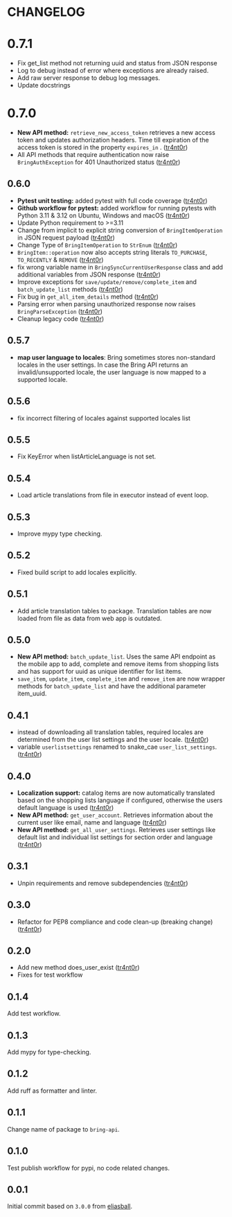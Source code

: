 # CHANGELOG

# 0.7.1

* Fix get_list method not returning uuid and status from JSON response
* Log to debug instead of error where exceptions are already raised.
* Add raw server response to debug log messages.
* Update docstrings

# 0.7.0

* **New API method:** `retrieve_new_access_token` retrieves a new access token and updates authorization headers. Time till expiration of the access token is stored in the property `expires_in` . ([tr4nt0r](https://github.com/tr4nt0r))
* All API methods that require authentication now raise `BringAuthException` for 401 Unauthorized status ([tr4nt0r](https://github.com/tr4nt0r))

## 0.6.0

* **Pytest unit testing:** added pytest with full code coverage ([tr4nt0r](https://github.com/tr4nt0r))
* **Github workflow for pytest:** added workflow for running pytests with Python 3.11 & 3.12 on Ubuntu, Windows and macOS ([tr4nt0r](https://github.com/tr4nt0r))
* Update Python requirement to >=3.11
* Change from implicit to explicit string conversion of `BringItemOperation` in JSON request payload ([tr4nt0r](https://github.com/tr4nt0r))
* Change Type of `BringItemOperation` to `StrEnum` ([tr4nt0r](https://github.com/tr4nt0r))
* `BringItem::operation` now also accepts string literals `TO_PURCHASE`, `TO_RECENTLY` & `REMOVE` ([tr4nt0r](https://github.com/tr4nt0r))
* fix wrong variable name in `BringSyncCurrentUserResponse` class and add additional variables from JSON response ([tr4nt0r](https://github.com/tr4nt0r))
* Improve exceptions for `save/update/remove/complete_item` and `batch_update_list` methods ([tr4nt0r](https://github.com/tr4nt0r))
* Fix bug in `get_all_item_details` method ([tr4nt0r](https://github.com/tr4nt0r))
* Parsing error when parsing unauthorized response now raises `BringParseException` ([tr4nt0r](https://github.com/tr4nt0r))
* Cleanup legacy code ([tr4nt0r](https://github.com/tr4nt0r))

## 0.5.7

* **map user language to locales**: Bring sometimes stores non-standard locales in the user settings. In case the Bring API returns an invalid/unsupported locale, the user language is now mapped to a supported locale. 

## 0.5.6

* fix incorrect filtering of locales against supported locales list

## 0.5.5

* Fix KeyError when listArticleLanguage is not set.
  
## 0.5.4

* Load article translations from file in executor instead of event loop.

## 0.5.3

* Improve mypy type checking.
  
## 0.5.2

* Fixed build script to add locales explicitly.

## 0.5.1

* Add article translation tables to package. Translation tables are now loaded from file as data from web app is outdated.

## 0.5.0

* **New API method:** `batch_update_list`. Uses the same API endpoint as the mobile app to add, complete and remove items from shopping lists and has support for uuid as unique identifier for list items.  
* `save_item`, `update_item`, `complete_item` and `remove_item` are now wrapper methods for `batch_update_list` and have the additional parameter item_uuid.


## 0.4.1

* instead of downloading all translation tables, required locales are determined from the user list settings and the user locale. ([tr4nt0r](https://github.com/tr4nt0r))
* variable `userlistsettings` renamed to snake_cae `user_list_settings`. ([tr4nt0r](https://github.com/tr4nt0r))

## 0.4.0

* **Localization support:** catalog items are now automatically translated based on the shopping lists language if configured, otherwise the users default language is used ([tr4nt0r](https://github.com/tr4nt0r))
* **New API method:** `get_user_account`. Retrieves information about the current user like email, name and language ([tr4nt0r](https://github.com/tr4nt0r))
* **New API method:** `get_all_user_settings`. Retrieves user settings like default list and individual list settings for section order and language ([tr4nt0r](https://github.com/tr4nt0r))

## 0.3.1

* Unpin requirements and remove subdependencies ([tr4nt0r](https://github.com/tr4nt0r))

## 0.3.0

* Refactor for PEP8 compliance and code clean-up (breaking change) ([tr4nt0r](https://github.com/tr4nt0r))

## 0.2.0

* Add new method does_user_exist ([tr4nt0r](https://github.com/tr4nt0r))
* Fixes for test workflow

## 0.1.4

Add test workflow.

## 0.1.3

Add mypy for type-checking.

## 0.1.2

Add ruff as formatter and linter.

## 0.1.1

Change name of package to `bring-api`.

## 0.1.0

Test publish workflow for pypi, no code related changes.

## 0.0.1

Initial commit based on `3.0.0` from [eliasball](https://github.com/eliasball/python-bring-api).
